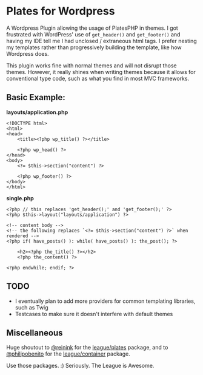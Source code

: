 # Plates for Wordpress

A Wordpress Plugin allowing the usage of PlatesPHP in themes. I got frustrated with WordPress' use of `get_header()` and `get_footer()` and having my IDE tell me I had unclosed / extraneous html tags. I prefer nesting my templates rather than progressively building the template, like how Wordpress does.

This plugin works fine with normal themes and will not disrupt those themes. However, it really shines when writing themes because it allows for conventional type code, such as what you find in most MVC frameworks.

## Basic Example:

__layouts/application.php__

    <!DOCTYPE html>
    <html>
    <head>
        <title><?php wp_title() ?></title>
        
        <?php wp_head() ?>
    </head>
    <body>
        <?= $this->section("content") ?>
        
        <?php wp_footer() ?>
    </body>
    </html>

__single.php__

    <?php // this replaces 'get_header();' and 'get_footer();' ?>
    <?php $this->layout("layouts/application") ?>
    
    <!-- content body -->
    <!-- the following replaces `<?= $this->section("content") ?>` when rendered -->
    <?php if( have_posts() ): while( have_posts() ): the_post(); ?>
    
        <h2><?php the_title() ?></h2>
        <?php the_content() ?>
    
    <?php endwhile; endif; ?>
 

## TODO

* I eventually plan to add more providers for common templating libraries, such as Twig
* Testcases to make sure it doesn't interfere with default themes

## Miscellaneous

Huge shoutout to [@reinink](https://twitter.com/reinink) for the [league/plates](http://platesphp.com) package, and to [@philipobenito](https://twitter.com/philipobenito) for the [league/container](http://container.thephpleague.com/) package.

Use those packages. :) Seriously. The League is Awesome.